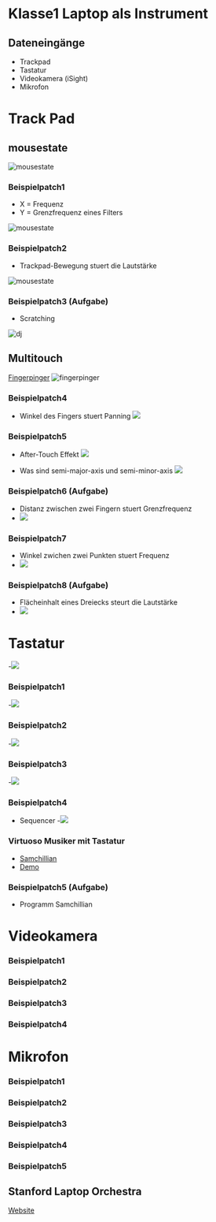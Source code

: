 # Klasse1 Laptop als Instrument

## Dateneingänge

- Trackpad
- Tastatur
- Videokamera (iSight)
- Mikrofon

# Track Pad

## mousestate

![mousestate](img/ms.png)

### Beispielpatch1

- X = Frequenz
- Y = Grenzfrequenz eines Filters

![mousestate](img/ms_example.png)

### Beispielpatch2

- Trackpad-Bewegung stuert die Lautstärke

![mousestate](img/ms2.png)

### Beispielpatch3 (Aufgabe)

- Scratching

![dj](img/ts.png)


## Multitouch

[Fingerpinger](http://www.anyma.ch/2009/research/multitouch-external-for-maxmsp/)
![fingerpinger](img/fingerpinger.png)


### Beispielpatch4

- Winkel des Fingers stuert Panning
![](img/multitouch1.png)

### Beispielpatch5

- After-Touch Effekt
![](img/multitouch2.png)

- Was sind semi-major-axis und semi-minor-axis
![](img/semi.png)

### Beispielpatch6 (Aufgabe)

- Distanz zwischen zwei Fingern stuert Grenzfrequenz
- ![](img/multitouch3.png)

### Beispielpatch7

- Winkel zwichen zwei Punkten stuert Frequenz
- ![](img/multitouch4.png)

### Beispielpatch8 (Aufgabe)

- Flächeinhalt eines Dreiecks steurt die Lautstärke
- ![](img/multitouch5.png)


# Tastatur

-![](img/key1.png)

### Beispielpatch1
-![](img/key2.png)


### Beispielpatch2
-![](img/key3.png)


### Beispielpatch3
-![](img/key4.png)


### Beispielpatch4

- Sequencer
-![](img/key5.png)




### Virtuoso Musiker mit Tastatur

- [Samchillian](http://en.wikipedia.org/wiki/Samchillian)
- [Demo](http://www.youtube.com/watch?v=lAAhQMU2918)

### Beispielpatch5 (Aufgabe)

- Programm Samchillian







# Videokamera




### Beispielpatch1


### Beispielpatch2

### Beispielpatch3

### Beispielpatch4




# Mikrofon


### Beispielpatch1


### Beispielpatch2

### Beispielpatch3

### Beispielpatch4

### Beispielpatch5




## Stanford Laptop Orchestra

[Website](http://slork.stanford.edu)